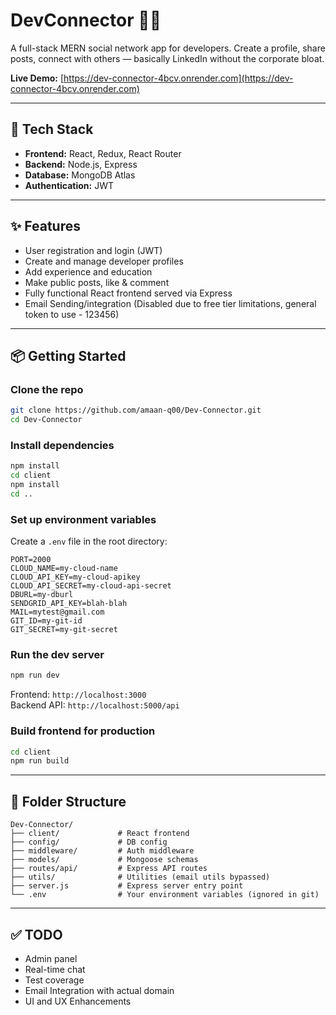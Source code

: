 # DevConnector 🧑‍💻

A full-stack MERN social network app for developers. Create a profile, share posts, connect with others — basically LinkedIn without the corporate bloat.

**Live Demo:** [https://dev-connector-4bcv.onrender.com](https://dev-connector-4bcv.onrender.com)

---

## 🚀 Tech Stack

- **Frontend:** React, Redux, React Router  
- **Backend:** Node.js, Express  
- **Database:** MongoDB Atlas  
- **Authentication:** JWT  

---

## ✨ Features

- User registration and login (JWT)  
- Create and manage developer profiles  
- Add experience and education  
- Make public posts, like & comment  
- Fully functional React frontend served via Express
- Email Sending/integration (Disabled due to free tier limitations, general token to use - 123456)

---

## 📦 Getting Started

### Clone the repo

```bash
git clone https://github.com/amaan-q00/Dev-Connector.git
cd Dev-Connector
```

### Install dependencies

```bash
npm install
cd client
npm install
cd ..
```

### Set up environment variables

Create a `.env` file in the root directory:

```env
PORT=2000
CLOUD_NAME=my-cloud-name
CLOUD_API_KEY=my-cloud-apikey
CLOUD_API_SECRET=my-cloud-api-secret
DBURL=my-dburl
SENDGRID_API_KEY=blah-blah
MAIL=mytest@gmail.com
GIT_ID=my-git-id
GIT_SECRET=my-git-secret
```

### Run the dev server

```bash
npm run dev
```

Frontend: `http://localhost:3000`  
Backend API: `http://localhost:5000/api`

### Build frontend for production

```bash
cd client
npm run build
```

---

## 📁 Folder Structure

```
Dev-Connector/
├── client/             # React frontend
├── config/             # DB config
├── middleware/         # Auth middleware
├── models/             # Mongoose schemas
├── routes/api/         # Express API routes
├── utils/              # Utilities (email utils bypassed)
├── server.js           # Express server entry point
└── .env                # Your environment variables (ignored in git)
```

---

## ✅ TODO

- Admin panel  
- Real-time chat  
- Test coverage 
- Email Integration with actual domain 
- UI and UX Enhancements

